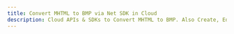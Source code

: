 ---title: Convert MHTML to BMP via Net SDK in Clouddescription: Cloud APIs & SDKs to Convert MHTML to BMP. Also Create, Edit & Render Microsoft Word & OpenOffice documents in the Cloud.---